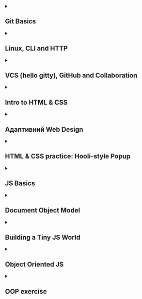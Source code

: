 <!-- <h3><a href="https://luckydnepr.github.io/kottans-frontend/" target="_blank">Мои конспекты можно посмотреть здесь</a></h3> -->
<details>
<summary><h2>Git Basics</h2></summary>
  <details>
  <summary><h3>Мои впечатления О_о</h3></summary>
    <options>
      <ul><h3>Introduction to Git and GitHub & learngitbranching.js.org</h3>
        <h5>Новое для меня...</h5>
        <ul>
          <li>Операции по перемещению веток на определенные коммиты</li>
          <li>Операции копирования коммитов</li>
          <li>Операции слияния коммитов</li>
        </ul>
        <h5>Удивило меня...</h5>
        <ul>
          <li>Методика обращения коммитов (через создание "обратного" коммита</li>
        </ul>
        <h5>Буду использовать...</h5>
        <ul>
          <li>Отмена коммитов</li>
          <li>Операции с ветками</li>
        </ul>
      </ul>
    </options>
  </details>
  <details>
  <summary><h3>Скриншоты прохождения</h3></summary>
      <img src="https://github.com/LuckyDnepr/kottans-frontend/blob/main/task_git_basics/Git-basics-shot_01.png" alt="Introduction to Git and GitHub">
      <img src="https://github.com/LuckyDnepr/kottans-frontend/blob/main/task_git_basics/Git-basics-shot_02.png" alt="Introduction to Git and GitHub">
      <img src="https://github.com/LuckyDnepr/kottans-frontend/blob/main/task_git_basics/learngitbranching.js.org-shot_01.png">
      <img src="https://github.com/LuckyDnepr/kottans-frontend/blob/main/task_git_basics/learngitbranching.js.org-shot_02.png">
   </details>
</details>

<details>
<summary><h2>Linux, CLI and HTTP</h2></summary>
  <details>
  <summary><h3>Мои впечатления О_о</h3></summary>
    <options>
      <ul><h3>Linux, Command Line</h3>
        <h5>Новое для меня...</h5>
        <ul>
          <li>Операторы lpr, lpq, lprm, finger, df, ps aux</li>
        </ul>
        <h5>Удивило меня...</h5>
        <ul>
          <li>Специфика применения оператора "cat"</li>
        </ul>
        <h5>Буду использовать...</h5>
        <ul>
          <li>Думаю пригодятся почти все команды из курса</li>
        </ul>
      </ul>
      <ul><h3>HTTP</h3>
        <h5>Новое для меня...</h5>
        <ul>
          <li>Некоторые аспекты работы HTTP и HTTPS</li>
          <li>Большой объем информации по заголовкам, запросам и сообщениям. Сложно переварить сразу.
          Думаю при работе станет понятно, что и куда. Схоронил в конспекты :).</li>
        </ul>
        <h5>Удивило меня...</h5>
        <ul>
          <li>Специфическая манера изложения материала (очень техническая). Но при медленном прочтении
          и параллельном пользовании Google - не все так страшно, хотя отсутствие полного владения
          всей терминологией усложняет восприятие.</li>
        </ul>
        <h5>Буду использовать...</h5>
        <ul>
          <li>В той или иной степени пригодится вся информация. Законспектировал.</li>
        </ul>
      </ul>
    </options>
  </details>

  <details>
  <summary><h3>Скриншоты прохождения</h3></summary>
      <img src="https://github.com/LuckyDnepr/kottans-frontend/blob/main/task_linux_cli/Linux_CLI_and_HTTP-linux01.png" alt="Linux_CLI_and_HTTP">
      <img src="https://github.com/LuckyDnepr/kottans-frontend/blob/main/task_linux_cli/Linux_CLI_and_HTTP-linux02.png" alt="Linux_CLI_and_HTTP">
      <img src="https://github.com/LuckyDnepr/kottans-frontend/blob/main/task_linux_cli/Linux_CLI_and_HTTP-linux03.png" alt="Linux_CLI_and_HTTP">
      <img src="https://github.com/LuckyDnepr/kottans-frontend/blob/main/task_linux_cli/Linux_CLI_and_HTTP-linux04.png" alt="Linux_CLI_and_HTTP">
   </details>
</details>

<details>
<summary><h2>VCS (hello gitty), GitHub and Collaboration</h2></summary>
  <details>
  <summary><h3>Мои впечатления О_о</h3></summary>
    <options>
      <ul><h3>VCS (hello gitty), GitHub and Collaboration</h3>
        <h5>Новое для меня...</h5>
        <ul>
          <li>Практически вся информация данного курса</li>
          <li>Прохождение на learngitbranching.js.org раздела "Удаленные репозитории" далось нелегко и многие задачи до конца не отложились в памяти, но думаю, что это придет при непосредственном использовании под присмотром ментора</li>
        </ul>
        <h5>Удивило меня...</h5>
        <ul>
          <li>Возможность закрывать задачи на GitHub через Commit`ы</li>
        </ul>
        <h5>Буду использовать...</h5>
        <ul>
          <li>Думаю, что при командной работе над проектом большая часть из этого материала так или иначе будет использоваться</li>
        </ul>
      </ul>
    </options>
  </details>
  <details>
  <summary><h3>Скриншоты прохождения</h3></summary>
      <img src="https://github.com/LuckyDnepr/kottans-frontend/blob/main/task_git_collaboration/Collaboration_01.png" alt="Collaboration">
      <img src="https://github.com/LuckyDnepr/kottans-frontend/blob/main/task_git_collaboration/WorkingWithRemotes_01.png" alt="Working with remotes">
   </details>
</details>

<details>
<summary><h2>Intro to HTML & CSS</h2></summary>
  <details>
  <summary><h3>Мои впечатления О_о</h3></summary>
    <options>
      <ul><h3>HTML</h3>
        <h5>Новое для меня...</h5>
        <ul>
          <li>Учитывая мое предварительное знакомство с HTML - ничего нового</li>
        </ul>
        <h5>Буду использовать...</h5>
        <ul>
          <li>HTML во Frontend? Вы серьезно? :)</li>
        </ul>
      </ul>
      <ul><h3>CSS</h3>
        <h5>Новое для меня...</h5>
        <ul>
          <li>Добавление скачанных шрифтов в .css через @font-face</li>
        </ul>
        <h5>Буду использовать...</h5>
        <ul>
          <li>CSS в HTML который во Frontend? Откуда ему там взяться! :)</li>
        </ul>
      </ul>
    </options>
  </details>
  <details>
  <summary><h3>Скриншоты прохождения</h3></summary>
      <img src="https://github.com/LuckyDnepr/kottans-frontend/blob/main/task_html_css_intro/html_css_intro.png" alt="HTML and CSS intro">
   </details>
</details>

<details>
<summary><h2>Адаптивний Web Design</h2></summary>
  <details>
  <summary><h3>Мои впечатления О_о</h3></summary>
    <options>
      <ul><h3>HTML & CSS</h3>
        <h5>Новое для меня...</h5>
        <ul>
          <li>Встали на места многи вопросы по адаптации под разные дисплеи и устройства</li>
          <li>Знания по Grid и Flex</li>
        </ul>
        <h5>Буду использовать...</h5>
        <ul>
          <li>Grid Layout</li>
          <li>Flex Box</li>
          <li>Адаптация под устройства</li>
        </ul>
      </ul>
    </options>
  </details>
  <details>
  <summary><h3>Скриншоты прохождения</h3></summary>
      <img src="https://github.com/LuckyDnepr/kottans-frontend/blob/main/task_responsive_web_design/resp-web-design-froggy-game.png" alt="Froggy Game">
      <img src="https://github.com/LuckyDnepr/kottans-frontend/blob/main/task_responsive_web_design/resp-web-design-grid-garden-game.png" alt="Grid Garden">
   </details>
</details>

<details>
<summary><h2>HTML & CSS practice: Hooli-style Popup</h2></summary>
<p>Хочу сказать отдельное спасибо @AnnaStoyano и @A-Ostrovnyy за терпение при review данной работы.</p>
  <details>
  <summary><h3>Мои впечатления О_о</h3></summary>
    <options>
      <ul><h3>HTML & CSS practice: Hooli-style Popup</h3>
        <h5>Новое для меня...</h5>
        <ul>
          <li>Практическое применение знаний по HTML и CSS с нуля.</li>
          <li>Практическое применение flexbox и grid</li>
          <li>Некоторые вопросы аттрибутов для скринридеров, адаптивность под разные разрешения.</li>
          <li>Применение checkbox`в для динамики в меню.</li>
        </ul>
        <h5>Буду использовать...</h5>
        <ul>
          <li>flexbox и grid - очень понравилось.</li>
        </ul>
      </ul>
    </options>
  </details>
    <p>Посмотреть можно <a href="https://luckydnepr.github.io/Hooli-style-popup/">ЗДЕСЬ</a></p>
</details>

<details>
<summary><h2>JS Basics</h2></summary>
  <details>
  <summary><h3>Мои впечатления О_о</h3></summary>
    <options>
      <ul><h3>JS Basics</h3>
        <h5>Новое для меня...</h5>
        <ul>
          <li>Новое погружение в RegExp - хотя белых пятен еще много.</li>
          <li>Трансформация "каррирование". Пока не совсем понятны места для использования, но думаю с опытом придет.</li>
        </ul>
        <h5>Буду использовать...</h5>
        <ul>
          <li>Функциональное программирование</li>
          <li>Чистые функции для работы с массивами</li>
          <li>Функции высшего порядка</li>
        </ul>
      </ul>
    </options>
  </details>
  <details>
  <summary><h3>Скриншоты прохождения</h3></summary>
      <img src="https://github.com/LuckyDnepr/kottans-frontend/blob/main/task_js_basics/basic-js.png" alt="Basic JS">
      <img src="https://github.com/LuckyDnepr/kottans-frontend/blob/main/task_js_basics/es6.png" alt="ES6">
      <img src="https://github.com/LuckyDnepr/kottans-frontend/blob/main/task_js_basics/basic-data-structures.png" alt="Basic Data Structures">
      <img src="https://github.com/LuckyDnepr/kottans-frontend/blob/main/task_js_basics/basic-algorithm-scripting.png" alt="Basic Algorithm Scripting">
      <img src="https://github.com/LuckyDnepr/kottans-frontend/blob/main/task_js_basics/functional-programming.png" alt="Functional Programming">
      <img src="https://github.com/LuckyDnepr/kottans-frontend/blob/main/task_js_basics/intermediate-algorithm-scripting.png" alt="Intermediate Algorithm Scripting">
   </details>
</details>

<details>
<summary><h2>Document Object Model</h2></summary>
<h3>Выражаю благодарность @artem-trubin</h3>
  <details>
  <summary><h3>Мои впечатления О_о</h3></summary>
    <options>
      <ul>
        <h5>Новое для меня...</h5>
        <ul>
          <li>Практическое использование HTML + CSS + JS на одной странице с нуля.</li>
          <li>Изменение контента на странице в ответ на действия пользователя без перезагрузки страницы.</li>
          <li>Реальное использование асинхронных функций async/await.</li>
        </ul>
        <h5>Буду использовать...</h5>
        <ul>
          <li>Async/await - асинхронность, которой не видно...</li>
          <li>Обработка Promises c сохранением полученных данных в переменную для дальнейшей работы.</li>
        </ul>
      </ul>
    </options>
  </details>
  <details>
  <summary><h3>Скриншоты прохождения</h3></summary>
        <img src="https://github.com/LuckyDnepr/kottans-frontend/blob/main/task_js_dom/intermediate-algorithm-scripting-2.png" alt="Intermediate Algorithm Scripting">
        <img src="https://github.com/LuckyDnepr/kottans-frontend/blob/main/task_js_dom/DOM_Manipulation.png" alt="Document Object Model Manipulation">
   </details>
   <details>
    <summary><h3>Практическое задание</h3></summary>
    <h4>Посмотреть методы DOM Manipulation в действии можно <a href="https://luckydnepr.github.io/DOM-KottansFE/">ЗДЕСЬ</a></h4>
    <img src="https://github.com/LuckyDnepr/kottans-frontend/blob/main/task_js_dom/DOM_Practice.png" alt="Document Object Model Manipulation">
</details>
</details>

<details>
<summary><h2>Building a Tiny JS World</h2></summary>
<h3>Выражаю благодарность @artem-trubin и @OleksiyRudenko за code review</h3>
<details>
  <summary><h3>Мои впечатления О_о</h3></summary>
    <options>
      <ul>
        <h5>Новое для меня...</h5>
        <ul>
          <li>Практическое использование .bind (да, я его тут использовал)</li>
          <li>Работа с объектами и их свойствами</li>
        </ul>
        <h5>Буду использовать...</h5>
        <ul>
          <li>Работа с объектами и их свойствами</li>
          <li>Функции для сбора информации об объекте</li>
        </ul>
      </ul>
    </options>
  </details>
  <details>
  <summary><h3>Код</h3></summary>
      <h4>Код можно посмотреть <a href="https://github.com/LuckyDnepr/kottans-frontend/blob/main/task_a_tiny_js_world/index.js">ЗДЕСЬ</a></h4>
   </details>
</details>

<details>
<summary><h2>Object Oriented JS</h2></summary>
<h3>Выражаю благодарность @OleksiyRudenko за code review</h3>
<h4><a href="https://www.codewars.com/users/LuckyDnepr">Мой профиль на CodeWars</a></h4>
<details>
  <summary><h3>Мои впечатления О_о</h3></summary>
    <options>
      <ul>
        <h5>Новое для меня...</h5>
        <ul>
          <li>Создание игры и реализация классов.</li>
          <li>Понимание работы Engine - каждый отрезок времени мы перерисовываем canvas и пересчитываем состояние Unit-ов</li>
          <li>Как в данной работе влияет setTimeout на работу всего приложения</li>
          <li>Реализация управления персонажем не только с клавиатуры, но и при помощи swipe на смартфонах</li>
          <li>Реализация fullScreenMode для смартфонов</li>
        </ul>
        <h5>Буду использовать...</h5>
        <ul>
          <li>Создание классов и их методов</li>
          <li>Реализация swipe</li>
          <li>Наверное, на этом движке можно еще чего интересного построить</li>
        </ul>
      </ul>
    </options>
  </details>
  <details>
  <summary><h3>Код</h3></summary>
      <h4>Код можно посмотреть <a href="https://github.com/LuckyDnepr/classic-frogger-game">ЗДЕСЬ</a></h4>
      <h4>Поиграть можно <a href="https://luckydnepr.github.io/classic-frogger-game/">ЗДЕСЬ</a></h4>
   </details>
</details>

<details>
<summary><h2>OOP exercise</h2></summary>
<h3>Выражаю огромную благодарность @OleksiyRudenko за code review.</h3>
<p>Более 20 комментариев со ссылками на ресурсы и вопросами к размышлению. Очень много новой информации почерпнул за время review кода.</p>
<details>
  <summary><h3>Мои впечатления О_о</h3></summary>
    <options>
      <ul>
        <h5>Новое для меня...</h5>
        <ul>
          <li>Переписывание кода на классах</li>
          <li>Понимание, что нужно уметь останавливаться где-то в заданном объеме задачи</li>
          <li>Понимание потока создания экземпляра объекта заданного класса</li>
          <li>Познакомился, в качестве референса с "композицией" и сравнил ее с "наследованием"</li>
          <li><a href="https://developer.mozilla.org/en-US/docs/Web/JavaScript/Reference/Global_Objects/Object/toString">Вот здесь</a> можно почитать о методе .toString(). Там надо несколько раз читать, после нескольких раз перечитывания. Но это какой-то "magic works".</li>
        </ul>
        <h5>Буду использовать...</h5>
        <ul>
          <li>Есть стойкое ощещение, что все из вышеперечисленного. Очень уж удобно это все.</li>
        </ul>
      </ul>
    </options>
  </details>
  <details>
  <summary><h3>Код</h3></summary>
      <h4>Код можно посмотреть <a href="https://github.com/LuckyDnepr/kottans-frontend/blob/main/task_oop_exercise/index.js">ЗДЕСЬ</a></h4>
   </details>
</details>
